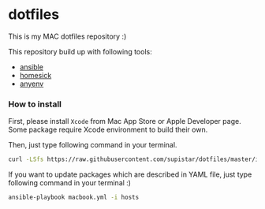 # dotfiles

This is my MAC dotfiles repository :)

This repository build up with following tools:
- [ansible](http://www.ansible.com/home)
- [homesick](https://github.com/technicalpickles/homesick)
- [anyenv](https://github.com/riywo/anyenv)

### How to install

First, please install `Xcode` from Mac App Store or Apple Developer page.
Some package require Xcode environment to build their own.

Then, just type following command in your terminal.
```bash
curl -LSfs https://raw.githubusercontent.com/supistar/dotfiles/master/install.sh | bash
```

If you want to update packages which are described in YAML file, just type following command in your terminal :)
```bash
ansible-playbook macbook.yml -i hosts
```

